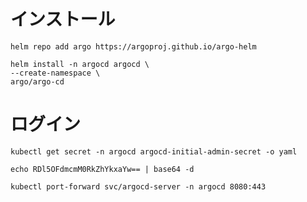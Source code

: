 # インストール

```
helm repo add argo https://argoproj.github.io/argo-helm
```

```
helm install -n argocd argocd \
--create-namespace \
argo/argo-cd
```

# ログイン

```
kubectl get secret -n argocd argocd-initial-admin-secret -o yaml
```

```
echo RDl5OFdmcmM0RkZhYkxaYw== | base64 -d
```

```
kubectl port-forward svc/argocd-server -n argocd 8080:443
```


